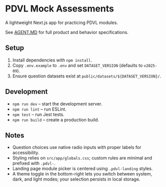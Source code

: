 # PDVL Mock Assessments

A lightweight Next.js app for practicing PDVL modules. 

See [AGENT.MD](./AGENT.md) for full product and behavior specifications.

## Setup

1. Install dependencies with `npm install`.
2. Copy `.env.example` to `.env` and set `DATASET_VERSION` (defaults to `v2025-09`).
3. Ensure question datasets exist at `public/datasets/${DATASET_VERSION}/`.

## Development

- `npm run dev` – start the development server.
- `npm run lint` – run ESLint.
- `npm test` – run Jest tests.
- `npm run build` – create a production build.

## Notes

- Question choices use native radio inputs with proper labels for accessibility.
- Styling relies on `src/app/globals.css`; custom rules are minimal and prefixed with `.pdvl-`.
- Landing page module picker is centered using `.pdvl-landing` styles.
- A theme toggle in the bottom-right lets you switch between system, dark, and light modes; your selection persists in local storage.

